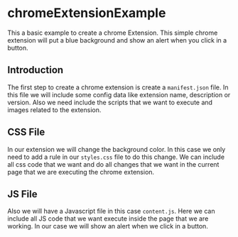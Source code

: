 # chromeExtensionExample

This a basic example to create a chrome Extension. This simple chrome extension will put a blue background and show an alert when you click in a button.

## Introduction

The first step to create a chrome extension is create a `manifest.json` file. In this file we will include some config data like extension name, description or version. Also we need include the scripts that we want to execute and images related to the extension.

## CSS File

In our extension we will change the background color. In this case we only need to add a rule in our `styles.css` file to do this change. We can include all css code that we want and do all changes that we want in the current page that we are executing the chrome extension.

## JS File

Also we will have a Javascript file in this case `content.js`. Here we can include all JS code that we want execute inside the page that we are working. In our case we will show an alert when we click in a button.